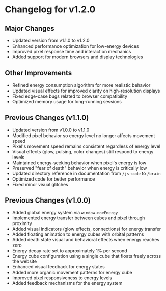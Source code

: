 # Changelog for v1.2.0

## Major Changes
- Updated version from v1.1.0 to v1.2.0
- Enhanced performance optimization for low-energy devices
- Improved pixel response time and interaction mechanics
- Added support for modern browsers and display technologies

## Other Improvements
- Refined energy consumption algorithm for more realistic behavior
- Updated visual effects for improved clarity on high-resolution displays
- Fixed edge-case bugs related to browser compatibility
- Optimized memory usage for long-running sessions

## Previous Changes (v1.1.0)
- Updated version from v1.0.0 to v1.1.0
- Modified pixel behavior so energy level no longer affects movement speed
- Pixel's movement speed remains consistent regardless of energy level
- Visual effects (glow, pulsing, color changes) still respond to energy levels
- Maintained energy-seeking behavior when pixel's energy is low
- Preserved "fear of death" behavior when energy is critically low
- Updated directory reference in documentation from `/js-code` to `/brain`
- Optimized code for better performance
- Fixed minor visual glitches

## Previous Changes (v1.0.0)
- Added global energy system via `window.noeEnergy`
- Implemented energy transfer between cubes and pixel through proximity
- Added visual indicators (glow effects, connections) for energy transfer
- Added floating animation to energy cubes with orbital patterns
- Added death state visual and behavioral effects when energy reaches zero
- Energy decay rate set to approximately 1% per second
- Energy cube configuration using a single cube that floats freely across the website
- Enhanced visual feedback for energy states
- Added more organic movement patterns for energy cube
- Improved pixel responsiveness to energy levels
- Added feedback mechanisms for the energy system
